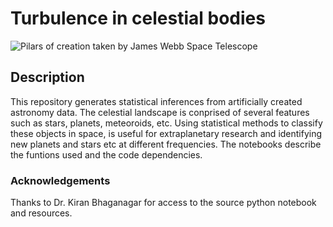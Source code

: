 # Turbulence in celestial bodies

![Pilars of creation taken by James Webb Space Telescope]([http://url/to/img.png](https://raw.githubusercontent.com/jcbw/turbulence_in_celestial_bodies/main/img/pilars.webp))

## Description

This repository generates statistical inferences from artificially created astronomy data. The celestial landscape is conprised of several features such as stars, planets, meteoroids, etc. Using statistical methods to classify these objects in space, is useful for extraplanetary research and identifying new planets and stars etc at different frequencies. The notebooks describe the funtions used and the code dependencies.

### Acknowledgements
Thanks to Dr. Kiran Bhaganagar for access to the source python notebook and resources.
